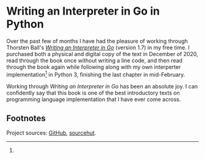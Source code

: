 Writing an Interpreter in Go in Python
======================================

Over the past few of months I have had the pleasure of working through Thorsten
Ball's [*Writing an Interpreter in Go*](https://interpreterbook.com/) (version
1.7) in my free time. I purchased both a physical and digital copy of the text
in December of 2020, read through the book once without writing a line code, and
then read through the book again while following along with my own interperter
implementation[^1] in Python 3, finishing the last chapter in mid-February.

Working through *Writing an Interpreter in Go* has been an absolute joy. I can
confidently say that this book is one of the best introductory texts on
programming language implementation that I have ever come across.

## Footnotes
[^1]:
Project sources:
[GitHub](https://github.com/ash-nolan/monkey-python),
[sourcehut](https://git.sr.ht/~ashn/monkey-python).

